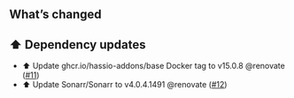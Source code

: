 ## What’s changed

## ⬆️ Dependency updates

- ⬆️ Update ghcr.io/hassio-addons/base Docker tag to v15.0.8 @renovate ([#11](https://github.com/hassio-addons/addon-sonarr/pull/11))
- ⬆️ Update Sonarr/Sonarr to v4.0.4.1491 @renovate ([#12](https://github.com/hassio-addons/addon-sonarr/pull/12))
